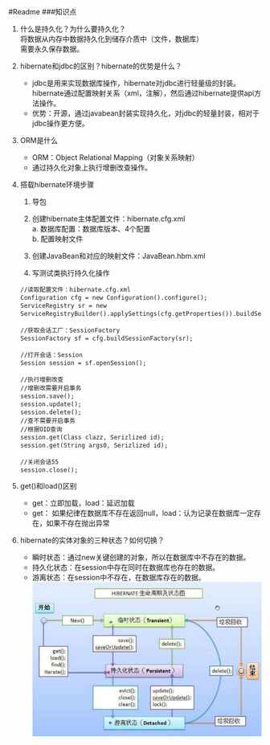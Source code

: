 #Readme
###知识点
1. 什么是持久化？为什么要持久化？  
将数据从内存中数据持久化到储存介质中（文件，数据库）  
需要永久保存数据。
2. hibernate和jdbc的区别？hibernate的优势是什么？  
    * jdbc是用来实现数据库操作，hibernate对jdbc进行轻量级的封装。  
    hibernate通过配置映射关系（xml，注解），然后通过hibernate提供api方法操作。  
    * 优势：开源，通过javabean封装实现持久化，对jdbc的轻量封装，相对于jdbc操作更方便。  
3. ORM是什么  
    * ORM：Object Relational Mapping（对象关系映射）  
    * 通过持久化对象上执行增删改查操作。
4. 搭载hibernate环境步骤  
    1. 导包  
    2. 创建hibernate主体配置文件：hibernate.cfg.xml  
        a. 数据库配置：数据库版本、4个配置  
        b. 配置映射文件  
        
   3. 创建JavaBean和对应的映射文件：JavaBean.hbm.xml  
   4. 写测试类执行持久化操作  
   ```
   //读取配置文件：hibernate.cfg.xml
   Configuration cfg = new Configuration().configure();
   ServiceRegistry sr = new ServiceRegistryBuilder().applySettings(cfg.getProperties()).buildServiceRegistry();
   
   //获取会话工厂：SessionFactory
   SessionFactory sf = cfg.buildSessionFactory(sr);
   
   //打开会话：Session
   Session session = sf.openSession();
   
   //执行增删改查
   //增删改需要开启事务
   session.save();
   session.update();
   session.delete();
   //查不需要开启事务
   //根据OID查询
   session.get(Class clazz, Serizlized id);
   session.get(String args0, Serizlized id);
   
   //关闭会话55
   session.close();
   ```
   
5. get()和load()区别
    * get：立即加载，load：延迟加载
    * get： 如果纪律在数据库不存在返回null，load：认为记录在数据库一定存在，如果不存在抛出异常
6. hibernate的实体对象的三种状态？如何切换？
    * 瞬时状态：通过new关键创建的对象，所以在数据库中不存在的数据。
    * 持久化状态：在session中存在同时在数据库也存在的数据。
    * 游离状态：在session中不存在，在数据库存在的数据。
    ![hibernate状态](../img/hibernate生命周期及状态图.png)